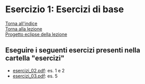 # Esercizio 1: Esercizi di base  
[Torna all'indice](README.md)  
[Torna alla lezione](/modulo-04/lezione-1.md)  
[Progetto eclipse della lezione](/modulo-04/eclipse/mod-04-lezione-01/src)

## Eseguire i seguenti esercizi presenti nella cartella "esercizi"

- [esercizi_02.pdf](/esercizi/esercizi_02.pdf): es. 1 e 2
- [esercizi_03.pdf](/esercizi/esercizi_03.pdf): es. 5